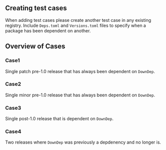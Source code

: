 ## Creating test cases
When adding test cases please create another test case in any existing registry.
Include `Deps.toml` and `Versions.toml` files to specify when a package has been dependent
on another.


## Overview of Cases

### Case1
Single patch pre-1.0 release that has always been dependent on `DownDep`.

### Case2
Single minor pre-1.0 release that has always been dependent on `DownDep`.

### Case3
Single post-1.0 release that is dependent on `DownDep`.

### Case4
Two releases where `DownDep` was previously a depdenency and no longer is.

